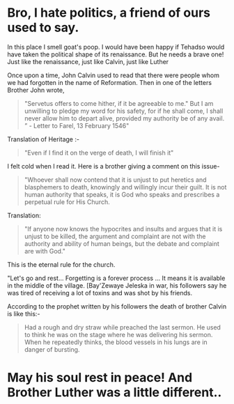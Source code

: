 # Bro, I hate politics, a friend of ours used to say.

In this place I smell goat's poop. I would have been happy if Tehadso would have taken the political shape of its renaissance. But he needs a brave one! 
Just like the renaissance, just like Calvin, just like Luther 

Once upon a time, John Calvin used to read that there were people whom we had forgotten in the name of Reformation. Then in one of the letters Brother John wrote, 
> "Servetus offers to come hither, if it be agreeable to me." But I am unwilling to pledge my word for his safety, for if he shall come, I shall never allow him to depart alive, provided my authority be of any avail. ” - Letter to Farel, 13 February 1546"

Translation of Heritage :- 
> "Even if I find it on the verge of death, I will finish it" 

I felt cold when I read it. Here is a brother giving a comment on this issue- 

> "Whoever shall now contend that it is unjust to put heretics and blasphemers to death, knowingly and willingly incur their guilt. It is not human authority that speaks, it is God who speaks and prescribes a perpetual rule for His Church. 

Translation: 

> "If anyone now knows the hypocrites and insults and argues that it is unjust to be killed, the argument and complaint are not with the authority and ability of human beings, but the debate and complaint are with God." 

This is the eternal rule for the church. 

"Let's go and rest... Forgetting is a forever process ... It means it is available in the middle of the village. [Bay'Zewaye Jeleska in war, his followers say he was tired of receiving a lot of toxins and was shot by his friends. 

According to the prophet written by his followers the death of brother Calvin is like this:-

> Had a rough and dry straw while preached the last sermon. He used to think he was on the stage where he was delivering his sermon. When he repeatedly thinks, the blood vessels in his lungs are in danger of bursting.

# May his soul rest in peace! And Brother Luther was a little different.. 